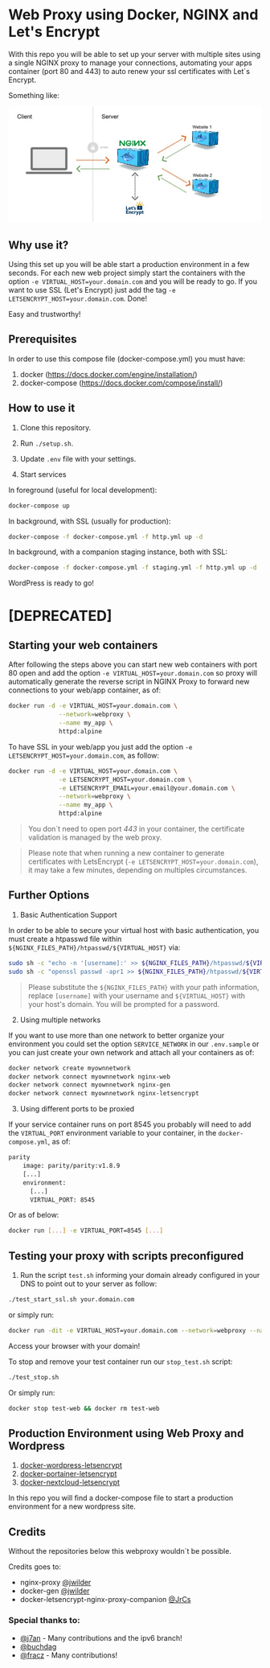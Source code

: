 # Web Proxy using Docker, NGINX and Let's Encrypt

With this repo you will be able to set up your server with multiple sites using a single NGINX proxy to manage your connections, automating your apps container (port 80 and 443) to auto renew your ssl certificates with Let´s Encrypt.

Something like:

![Web Proxy environment](https://github.com/evertramos/images/raw/master/webproxy.jpg)


## Why use it?

Using this set up you will be able start a production environment in a few seconds. For each new web project simply start the containers with the option `-e VIRTUAL_HOST=your.domain.com` and you will be ready to go. If you want to use SSL (Let's Encrypt) just add the tag `-e LETSENCRYPT_HOST=your.domain.com`. Done!

Easy and trustworthy!


## Prerequisites

In order to use this compose file (docker-compose.yml) you must have:

1. docker (https://docs.docker.com/engine/installation/)
2. docker-compose (https://docs.docker.com/compose/install/)


## How to use it

1. Clone this repository.

2. Run `./setup.sh`.

3. Update `.env` file with your settings.

4. Start services

In foreground (useful for local development):

```bash
docker-compose up
```

In background, with SSL (usually for production):

```bash
docker-compose -f docker-compose.yml -f http.yml up -d
```

In background, with a companion staging instance, both with SSL:

```bash
docker-compose -f docker-compose.yml -f staging.yml -f http.yml up -d
```

WordPress is ready to go!


# [DEPRECATED]

## Starting your web containers

After following the steps above you can start new web containers with port 80 open and add the option `-e VIRTUAL_HOST=your.domain.com` so proxy will automatically generate the reverse script in NGINX Proxy to forward new connections to your web/app container, as of:

```bash
docker run -d -e VIRTUAL_HOST=your.domain.com \
              --network=webproxy \
              --name my_app \
              httpd:alpine
```

To have SSL in your web/app you just add the option `-e LETSENCRYPT_HOST=your.domain.com`, as follow:

```bash
docker run -d -e VIRTUAL_HOST=your.domain.com \
              -e LETSENCRYPT_HOST=your.domain.com \
              -e LETSENCRYPT_EMAIL=your.email@your.domain.com \
              --network=webproxy \
              --name my_app \
              httpd:alpine
```

> You don´t need to open port *443* in your container, the certificate validation is managed by the web proxy.


> Please note that when running a new container to generate certificates with LetsEncrypt (`-e LETSENCRYPT_HOST=your.domain.com`), it may take a few minutes, depending on multiples circumstances.

## Further Options

1. Basic Authentication Support

In order to be able to secure your virtual host with basic authentication, you must create a htpasswd file within `${NGINX_FILES_PATH}/htpasswd/${VIRTUAL_HOST}` via:

```bash
sudo sh -c "echo -n '[username]:' >> ${NGINX_FILES_PATH}/htpasswd/${VIRTUAL_HOST}"
sudo sh -c "openssl passwd -apr1 >> ${NGINX_FILES_PATH}/htpasswd/${VIRTUAL_HOST}"
```

> Please substitute the `${NGINX_FILES_PATH}` with your path information, replace `[username]` with your username and `${VIRTUAL_HOST}` with your host's domain. You will be prompted for a password.

2. Using multiple networks

If you want to use more than one network to better organize your environment you could set the option `SERVICE_NETWORK` in our `.env.sample` or you can just create your own network and attach all your containers as of:

```bash
docker network create myownnetwork
docker network connect myownnetwork nginx-web
docker network connect myownnetwork nginx-gen
docker network connect myownnetwork nginx-letsencrypt
```

3. Using different ports to be proxied

If your service container runs on port 8545 you probably will need to add the `VIRTUAL_PORT` environment variable to your container, in the `docker-compose.yml`, as of:

```bash
parity
    image: parity/parity:v1.8.9
    [...]
    environment:
      [...]
      VIRTUAL_PORT: 8545
```

Or as of below:

```bash
docker run [...] -e VIRTUAL_PORT=8545 [...]
```

## Testing your proxy with scripts preconfigured 

1. Run the script `test.sh` informing your domain already configured in your DNS to point out to your server as follow:

```bash
./test_start_ssl.sh your.domain.com
```

or simply run:

```bash
docker run -dit -e VIRTUAL_HOST=your.domain.com --network=webproxy --name test-web httpd:alpine
```

Access your browser with your domain!

To stop and remove your test container run our `stop_test.sh` script:

```bash
./test_stop.sh
```

Or simply run:

```bash
docker stop test-web && docker rm test-web 
```

## Production Environment using Web Proxy and Wordpress

1. [docker-wordpress-letsencrypt](https://github.com/evertramos/docker-wordpress-letsencrypt)
2. [docker-portainer-letsencrypt](https://github.com/evertramos/docker-portainer-letsencrypt)
3. [docker-nextcloud-letsencrypt](https://github.com/evertramos/docker-nextcloud-letsencrypt)

In this repo you will find a docker-compose file to start a production environment for a new wordpress site.

## Credits

Without the repositories below this webproxy wouldn´t be possible.

Credits goes to:
- nginx-proxy [@jwilder](https://github.com/jwilder/nginx-proxy)
- docker-gen [@jwilder](https://github.com/jwilder/docker-gen)
- docker-letsencrypt-nginx-proxy-companion [@JrCs](https://github.com/JrCs/docker-letsencrypt-nginx-proxy-companion)


### Special thanks to:

- [@j7an](https://github.com/j7an) - Many contributions and the ipv6 branch!
- [@buchdag](https://github.com/JrCs/docker-letsencrypt-nginx-proxy-companion/pull/226#event-1145800062)
- [@fracz](https://github.com/fracz) - Many contributions!

